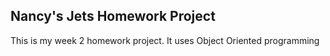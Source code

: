 ## Nancy's Jets Homework Project

This is my week 2 homework project. 
It uses Object Oriented programming